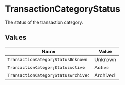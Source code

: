 # TransactionCategoryStatus

The status of the transaction category.


## Values

| Name                                | Value                               |
| ----------------------------------- | ----------------------------------- |
| `TransactionCategoryStatusUnknown`  | Unknown                             |
| `TransactionCategoryStatusActive`   | Active                              |
| `TransactionCategoryStatusArchived` | Archived                            |